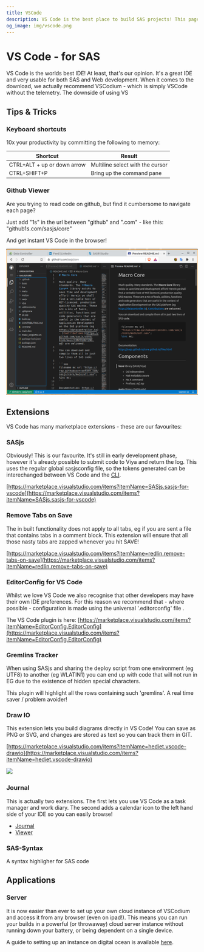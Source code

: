 ```yaml
---
title: VSCode
description: VS Code is the best place to build SAS projects! This page is full of useful tips, extensions, and other applications to help you get the most of this great IDE.
og_image: img/vscode.png
---
```


VS Code - for SAS
====================

VS Code is the worlds best IDE!  At least, that's our opinion. It's a great IDE and very usable for both SAS and Web development.  When it comes to the download, we actually recommend VSCodium - which is simply VSCode without the telemetry.  The downside of using VS

## Tips & Tricks

### Keyboard shortcuts

10x your productivity by committing the following to memory:

Shortcut | Result
---|---
CTRL+ALT + up or down arrow| Multiline select with the cursor
CTRL+SHIFT+P| Bring up the command pane

### Github Viewer

Are you trying to read code on github, but find it cumbersome to navigate each page?

Just add "1s" in the url between "github" and ".com" - like this: "github1s.com/sasjs/core"

And get instant VS Code in the browser!

![sas vscode](img/vscode.png)

## Extensions

VS Code has many marketplace extensions - these are our favourites:

### SASjs

Obviously! This is our favourite.  It's still in early development phase, however it's already possible to submit code to Viya and return the log.  This uses the regular global sasjsconfig file, so the tokens generated can be interechanged between VS Code and the [CLI](https://cli.sasjs.io).

[https://marketplace.visualstudio.com/items?itemName=SASjs.sasjs-for-vscode](https://marketplace.visualstudio.com/items?itemName=SASjs.sasjs-for-vscode)

### Remove Tabs on Save

The in built functionality does not apply to all tabs, eg if you are sent a file that contains tabs in a comment block.  This extension will ensure that all those nasty tabs are zapped whenever you hit SAVE!

[https://marketplace.visualstudio.com/items?itemName=redlin.remove-tabs-on-save](https://marketplace.visualstudio.com/items?itemName=redlin.remove-tabs-on-save)

### EditorConfig for VS Code
Whilst we love VS Code we also recognise that other developers may have their own IDE preferences.  For this reason we recommend that - where possible - configuration is made using the universal '.editorconfig' file .

The VS Code plugin is here: [https://marketplace.visualstudio.com/items?itemName=EditorConfig.EditorConfig](https://marketplace.visualstudio.com/items?itemName=EditorConfig.EditorConfig)


### Gremlins Tracker

When using SASjs and sharing the deploy script from one environment (eg UTF8) to another (eg WLATIN1) you can end up with code that will not run in EG due to the existence of hidden special characters.

This plugin will highlight all the rows containing such 'gremlins'.  A real time saver / problem avoider!

### Draw IO

This extension lets you build diagrams directly in VS Code!  You can save as PNG or SVG, and changes are stored as text so you can track them in GIT.

[https://marketplace.visualstudio.com/items?itemName=hediet.vscode-drawio](https://marketplace.visualstudio.com/items?itemName=hediet.vscode-drawio)

![](https://i.imgur.com/uBXho4J.png)

### Journal

This is actually two extensions.  The first lets you use VS Code as a task manager and work diary.  The second adds a calendar icon to the left hand side of your IDE so you can easily browse!

* [Journal](https://marketplace.visualstudio.com/items?itemName=Pajoma.vscode-journal)
* [Viewer](https://marketplace.visualstudio.com/items?itemName=Gruntfuggly.vscode-journal-view)


### SAS-Syntax
A syntax highligher for SAS code


## Applications

### Server

It is now easier than ever to set up your own cloud instance of VSCodium and access it from any browser (even on ipad!).  This means you can run your builds in a powerful (or throwaway) cloud server instance without running down your battery, or being dependent on a single device.

A guide to setting up an instance on digital ocean is available [here](https://github.com/cdr/code-server/blob/v3.8.0/doc/guide.md).